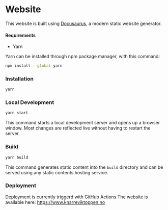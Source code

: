 # Website

This website is built using [Docusaurus](https://docusaurus.io/), a modern static website generator.

#### Requirements
* Yarn

Yarn can be installed through npm package manager, with this command:
``` bash
npm install --global yarn
```

### Installation

``` bash
yarn
```

### Local Development

``` bash
yarn start
```

This command starts a local development server and opens up a browser window. Most changes are reflected live without having to restart the server.

### Build

``` bash
yarn build
```

This command generates static content into the `build` directory and can be served using any static contents hosting service.

### Deployment

Deployment is currently triggerd with GitHub Actions
The website is available here: https://www.knarreviktoppen.no
